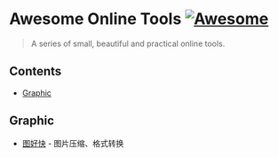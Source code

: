 # Awesome Online Tools [![Awesome](https://cdn.rawgit.com/Bakumon/awesome-online-tools/master/media/bage.svg)](https://github.com/Bakumon/awesome-online-tools)

>A series of small, beautiful and practical online tools.

## Contents

- [Graphic](#graphic)


## Graphic

- [图好快](http://www.tuhaokuai.com/) - 图片压缩、格式转换